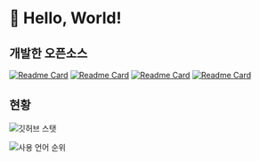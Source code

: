 # 👋 Hello, World!


## 개발한 오픈소스
[![Readme Card](https://github-readme-stats.vercel.app/api/pin/?username=samsunghappytree123&repo=discord-Promotion-bot&show_icons=true&bg_color=30,e96443,904e95&title_color=fff&text_color=fff&layout=compact)](https://github.com/samsunghappytree123/discord-Promotion-bot)
[![Readme Card](https://github-readme-stats.vercel.app/api/pin/?username=samsunghappytree123&repo=discord-oauth2-guilds.join&show_icons=true&bg_color=30,e96443,904e95&title_color=fff&text_color=fff&layout=compact)](https://github.com/samsunghappytree123/discord-oauth2-guilds.join)
[![Readme Card](https://github-readme-stats.vercel.app/api/pin/?username=project-memebot&repo=memebot&show_icons=true&bg_color=30,e96443,904e95&title_color=fff&text_color=fff&layout=compact)](https://github.com/project-memebot/memebot)
[![Readme Card](https://github-readme-stats.vercel.app/api/pin/?username=distube0728&repo=discordpy_basic_bot&show_icons=true&bg_color=30,e96443,904e95&title_color=fff&text_color=fff&layout=compact)](https://github.com/DisTube0728/discordpy_basic_bot)


## 현황
![깃허브 스탯](https://github-readme-stats.vercel.app/api?username=samsunghappytree123&show_icons=true&bg_color=30,e96443,904e95&title_color=fff&text_color=fff)

![사용 언어 순위](https://github-readme-stats.vercel.app/api/top-langs/?username=samsunghappytree123&show_icons=true&bg_color=30,e96443,904e95&title_color=fff&text_color=fff&layout=compact)
